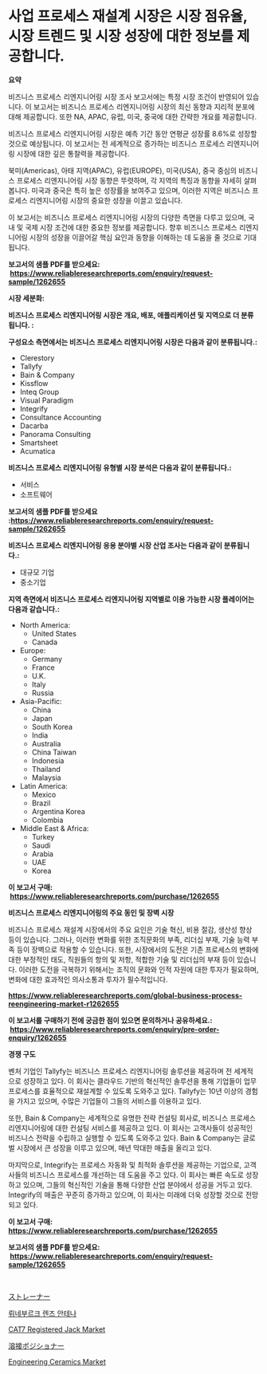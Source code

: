 <p><h1>사업 프로세스 재설계 시장은 시장 점유율, 시장 트렌드 및 시장 성장에 대한 정보를 제공합니다.</h1></p><p><strong>요약</strong></p>
<p><p>비즈니스 프로세스 리엔지니어링 시장 조사 보고서에는 특정 시장 조건이 반영되어 있습니다. 이 보고서는 비즈니스 프로세스 리엔지니어링 시장의 최신 동향과 지리적 분포에 대해 제공합니다. 또한 NA, APAC, 유럽, 미국, 중국에 대한 간략한 개요를 제공합니다.</p><p>비즈니스 프로세스 리엔지니어링 시장은 예측 기간 동안 연평균 성장률 8.6%로 성장할 것으로 예상됩니다. 이 보고서는 전 세계적으로 증가하는 비즈니스 프로세스 리엔지니어링 시장에 대한 깊은 통찰력을 제공합니다.</p><p>북미(Americas), 아태 지역(APAC), 유럽(EUROPE), 미국(USA), 중국 중심의 비즈니스 프로세스 리엔지니어링 시장 동향은 뚜렷하며, 각 지역의 특징과 동향을 자세히 살펴봅니다. 미국과 중국은 특히 높은 성장률을 보여주고 있으며, 이러한 지역은 비즈니스 프로세스 리엔지니어링 시장의 중요한 성장을 이끌고 있습니다.</p><p>이 보고서는 비즈니스 프로세스 리엔지니어링 시장의 다양한 측면을 다루고 있으며, 국내 및 국제 시장 조건에 대한 중요한 정보를 제공합니다. 향후 비즈니스 프로세스 리엔지니어링 시장의 성장을 이끌어갈 핵심 요인과 동향을 이해하는 데 도움을 줄 것으로 기대됩니다.</p></p>
<p><strong>보고서의 샘플 PDF를 받으세요: &nbsp;<a href="https://www.reliableresearchreports.com/enquiry/request-sample/1262655">https://www.reliableresearchreports.com/enquiry/request-sample/1262655</a></strong></p>
<p><strong>시장 세분화:</strong></p>
<p><strong> 비즈니스 프로세스 리엔지니어링 시장은 개요, 배포, 애플리케이션 및 지역으로 더 분류됩니다. :</strong></p>
<p><strong>구성요소 측면에서는 비즈니스 프로세스 리엔지니어링 시장은 다음과 같이 분류됩니다.:</strong></p>
<p><ul><li>Clerestory</li><li>Tallyfy</li><li>Bain & Company</li><li>Kissflow</li><li>Inteq Group</li><li>Visual Paradigm</li><li>Integrify</li><li>Consultance Accounting</li><li>Dacarba</li><li>Panorama Consulting</li><li>Smartsheet</li><li>Acumatica</li></ul></p>
<p><strong> 비즈니스 프로세스 리엔지니어링 유형별 시장 분석은 다음과 같이 분류됩니다.:</strong></p>
<p><ul><li>서비스</li><li>소프트웨어</li></ul></p>
<p><strong>보고서의 샘플 PDF를 받으세요 :<a href="https://www.reliableresearchreports.com/enquiry/request-sample/1262655">https://www.reliableresearchreports.com/enquiry/request-sample/1262655</a></strong></p>
<p><strong> 비즈니스 프로세스 리엔지니어링 응용 분야별 시장 산업 조사는 다음과 같이 분류됩니다.:</strong></p>
<p><ul><li>대규모 기업</li><li>중소기업</li></ul></p>
<p><strong>지역 측면에서 비즈니스 프로세스 리엔지니어링 지역별로 이용 가능한 시장 플레이어는 다음과 같습니다.:</strong></p>
<p><ul>
    <li>
        North America:
        <ul>
            <li>United States</li>
            <li>Canada</li>
        </ul>
    </li>
    <li>
        Europe:
        <ul>
            <li>Germany</li>
            <li>France</li>
            <li>U.K.</li>
            <li>Italy</li>
            <li>Russia</li>
        </ul>
    </li>
    <li>
        Asia-Pacific:
        <ul>
            <li>China</li>
            <li>Japan</li>
            <li>South Korea</li>
            <li>India</li>
            <li>Australia</li>
            <li>China Taiwan</li>
            <li>Indonesia</li>
            <li>Thailand</li>
            <li>Malaysia</li>
        </ul>
    </li>
    <li>
        Latin America:
        <ul>
            <li>Mexico</li>
            <li>Brazil</li>
            <li>Argentina Korea</li>
            <li>Colombia</li>
        </ul>
    </li>
    <li>
        Middle East & Africa:
        <ul>
            <li>Turkey</li>
            <li>Saudi</li>
            <li>Arabia</li>
            <li>UAE</li>
            <li>Korea</li>
        </ul>
    </li>
    </ul></p>
<p><strong>이 보고서 구매: &nbsp;<a href="https://www.reliableresearchreports.com/purchase/1262655">https://www.reliableresearchreports.com/purchase/1262655</a></strong></p>
<p><strong>비즈니스 프로세스 리엔지니어링의 주요 동인 및 장벽 시장</strong></p>
<p><p>비즈니스 프로세스 재설계 시장에서의 주요 요인은 기술 혁신, 비용 절감, 생산성 향상 등이 있습니다. 그러나, 이러한 변화를 위한 조직문화의 부족, 리더십 부재, 기술 능력 부족 등이 장벽으로 작용할 수 있습니다. 또한, 시장에서의 도전은 기존 프로세스의 변화에 대한 부정적인 태도, 직원들의 항의 및 저항, 적합한 기술 및 리더십의 부재 등이 있습니다. 이러한 도전을 극복하기 위해서는 조직의 문화와 인적 자원에 대한 투자가 필요하며, 변화에 대한 효과적인 의사소통과 투자가 필수적입니다.</p></p>
<p><strong><a href="https://www.reliableresearchreports.com/global-business-process-reengineering-market-r1262655">https://www.reliableresearchreports.com/global-business-process-reengineering-market-r1262655</a></strong></p>
<p><strong>이 보고서를 구매하기 전에 궁금한 점이 있으면 문의하거나 공유하세요.: &nbsp;<a href="https://www.reliableresearchreports.com/enquiry/pre-order-enquiry/1262655">https://www.reliableresearchreports.com/enquiry/pre-order-enquiry/1262655</a></strong></p>
<p><strong>경쟁 구도</strong></p>
<p><p>벤처 기업인 Tallyfy는 비즈니스 프로세스 리엔지니어링 솔루션을 제공하며 전 세계적으로 성장하고 있다. 이 회사는 클라우드 기반의 혁신적인 솔루션을 통해 기업들이 업무 프로세스를 효율적으로 재설계할 수 있도록 도와주고 있다. Tallyfy는 10년 이상의 경험을 가지고 있으며, 수많은 기업들이 그들의 서비스를 이용하고 있다.</p><p>또한, Bain & Company는 세계적으로 유명한 전략 컨설팅 회사로, 비즈니스 프로세스 리엔지니어링에 대한 컨설팅 서비스를 제공하고 있다. 이 회사는 고객사들이 성공적인 비즈니스 전략을 수립하고 실행할 수 있도록 도와주고 있다. Bain & Company는 글로벌 시장에서 큰 성장을 이루고 있으며, 매년 막대한 매출을 올리고 있다.</p><p>마지막으로, Integrify는 프로세스 자동화 및 최적화 솔루션을 제공하는 기업으로, 고객사들의 비즈니스 프로세스를 개선하는 데 도움을 주고 있다. 이 회사는 빠른 속도로 성장하고 있으며, 그들의 혁신적인 기술을 통해 다양한 산업 분야에서 성공을 거두고 있다. Integrify의 매출은 꾸준히 증가하고 있으며, 이 회사는 미래에 더욱 성장할 것으로 전망되고 있다.</p></p>
<p><strong>이 보고서 구매: &nbsp; <a href="https://www.reliableresearchreports.com/purchase/1262655">https://www.reliableresearchreports.com/purchase/1262655</a></strong></p>
<p><strong>보고서의 샘플 PDF를 받으세요: &nbsp;<a href="https://www.reliableresearchreports.com/enquiry/request-sample/1262655">https://www.reliableresearchreports.com/enquiry/request-sample/1262655</a></strong><strong></strong></p>
<p>&nbsp;</p>
<p><p><a href="https://github.com/cnnriuez22368/Market-Research-Report-List-1/blob/main/737876820550.md">ストレーナー</a></p><p><a href="https://github.com/vs10l4sfg5c/Market-Research-Report-List-1/blob/main/362583918934.md">뤼네부르크 렌즈 안테나</a></p><p><a href="https://github.com/Krish2023na/Market-Research-Report-List-3/blob/main/cat7-registered-jack-market.md">CAT7 Registered Jack Market</a></p><p><a href="https://github.com/zekaoe592392/Market-Research-Report-List-1/blob/main/125991520549.md">溶接ポジショナー</a></p><p><a href="https://issuu.com/reportprime-2/docs/engineering-ceramics-market-size-2030.pptx">Engineering Ceramics Market</a></p></p>